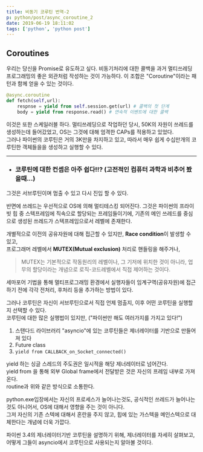 ```yaml
---
title: 비동기 코루틴 번역-2
p: python/post/async_coroutine_2
date: 2019-06-19 18:11:02
tags: ['python', 'python post']
---
```


## Coroutines
우리는 당신을 Promise로 유도하고 싶다. 
비동기처리에 대한 콜백을 과거 멀티쓰레딩 프로그래밍의 좋은 외관처럼 작성하는 것이 가능하다.
이 조합은 "Coroutine"이라는 패턴과 함께 얻을 수 있는 것이다.

```python
@async.coroutine
def fetch(self,url):
    respnse = yield from self.session.get(url) # 콜백의 첫 단계
    body = yield from response.read() # 연속적 이벤트에 대한 콜백
```
이것은 또한 스케일러블 하다. 멀티쓰레딩으로 작업하던 당시, 50K의 자원이 쓰레드를 생성하는데 들어갔었고, OS는 그것에 대해 엄격한 CAPs를 적용하고 있었다.\
그러나 파이썬의 코루틴은 거의 3K만을 차지하고 있고, 따라서 매우 쉽게 수십만개의 코루틴한 객체들을을 생성하고 실행할 수 있다.
****
- ### 코루틴에 대한 컨셉은 아주 쉽다!!? (고전적인 컴퓨터 과학과 비추어 봤을때...)
그것은 서브루틴이며 멈출 수 있고 다시 진입 할 수 있다.

반면에 쓰레드는 우선적으로 OS에 의해 멀티테스킹 되어진다.
그것은 파이썬의 프라이빗 힙 중 스텍프레임에 직속으로 할당되는 프레임들이기에, 기존의 메인 쓰레드를 중심으로 생성된 쓰레드가 스텍프레임으로서 레벨에 존재한다.

개별적으로 이전의 공유자원에 대해 접근할 수 있지만, **Race condition**이 발생할 수 있고,\
프로그래머 레벨에서 **MUTEX(Mutual exclusion)** 처리로 핸들링을 해주거나,
> MUTEX는 기본적으로 작동원리의 레벨이나, 그 기저에 위치한 것이 아니라, 업무의 할당이라는 개념으로 로직-코드레벨에서 직접 제어하는 것이다.

세마포어 기법을 통해 멀티프로그래밍 환경에서 실행자들이 임계구역(공유자원)에 접근하기 전에 각각 전처리, 후처리 등을 추가하는 방법이 있다.

그러나 코루틴은 자신이 서브루틴으로서 직접 언제 멈출지, 이후 어떤 코루틴을 실행할 지 선택할 수 있다.\
코루틴에 대한 많은 실행법이 있지만, ("파이썬만 해도 여러가지를 가지고 있다!")

1. 스탠다드 라이브러리 "asyncio"에 있는 코루틴들은 제너레이터를 기반으로 만들어져 있다
2. Future class
3. `yield from CALLBACK_on_Socket_connected()`

yield 하는 싱글 스레드의 주도권은 일시적을 해당 제너레이터로 넘어간다.\
yield from 을 통해 외부 Global frame에서 전달받은 것은 자신의 프레임 내부로 가져온다.\
routine과 위와 같은 방식으로 소통한다.

python.exe입장에서는 자신의 프로세스가 늘어나는것도, 공식적인 쓰레드가 늘어나는 것도 아니어서, OS에 대해서 영향을 주는 것이 아니다.\
그저 자신의 기존 스텍에 대해서 혼란을 주지 않고, 힙에 있는 가스텍을 메인스텍으로 대체한다는 개념에 더욱 가깝다.

파이썬 3.4의 제너레이터기반 코루틴을 설명하기 위해, 제너레이터를 자세히 살펴보고, 어떻게 그들이 asyncio에서 코루틴으로 사용되는지 알아볼 것이다.